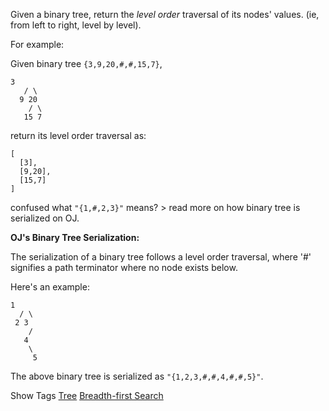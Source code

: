 Given a binary tree, return the _level order_ traversal of its nodes' values. (ie, from left to right, level by level).

For example:  
 Given binary tree `{3,9,20,#,#,15,7}`,

    3
       / \
      9 20
        / \
       15 7

return its level order traversal as:

    [
      [3],
      [9,20],
      [15,7]
    ]

confused what `"{1,#,2,3}"` means? > read more on how binary tree is serialized on OJ.

  
  
**OJ's Binary Tree Serialization:**

The serialization of a binary tree follows a level order traversal, where '#' signifies a path terminator where no node exists below.

Here's an example:

    1
      / \
     2 3
        /
       4
        \
         5

 The above binary tree is serialized as `"{1,2,3,#,#,4,#,#,5}"`.  

Show Tags
 [Tree](/tag/tree/) [Breadth-first Search](/tag/breadth-first-search/)
